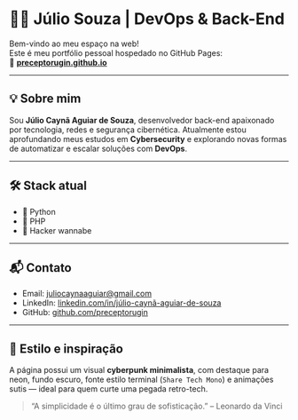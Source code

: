 # 👨‍💻 Júlio Souza | DevOps & Back-End

Bem-vindo ao meu espaço na web!  
Este é meu portfólio pessoal hospedado no GitHub Pages:  
🔗 **[preceptorugin.github.io](https://preceptorugin.github.io)**

---

## 💡 Sobre mim

Sou **Júlio Caynã Aguiar de Souza**, desenvolvedor back-end apaixonado por tecnologia, redes e segurança cibernética. Atualmente estou aprofundando meus estudos em **Cybersecurity** e explorando novas formas de automatizar e escalar soluções com **DevOps**.

---

## 🛠️ Stack atual

- 🐍 Python
- 🐘 PHP
- 🧠 Hacker wannabe

---

## 📬 Contato

- Email: [juliocaynaaguiar@gmail.com](mailto:juliocaynaaguiar@gmail.com)  
- LinkedIn: [linkedin.com/in/júlio-caynã-aguiar-de-souza](https://www.linkedin.com/in/j%C3%BAlio-cayn%C3%A3-aguiar-de-souza-b71639280/)  
- GitHub: [github.com/preceptorugin](https://github.com/preceptorugin)

---

## 🎨 Estilo e inspiração

A página possui um visual **cyberpunk minimalista**, com destaque para neon, fundo escuro, fonte estilo terminal (`Share Tech Mono`) e animações sutis — ideal para quem curte uma pegada retro-tech.

> “A simplicidade é o último grau de sofisticação.” – Leonardo da Vinci
